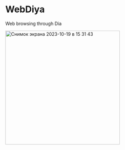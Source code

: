 # WebDiya
Web browsing through Dia

<img width="357" alt="Снимок экрана 2023-10-19 в 15 31 43" src="https://github.com/elhola/WebDiya/assets/25703908/926f15a0-c47f-4911-958d-561255fdbb91">
